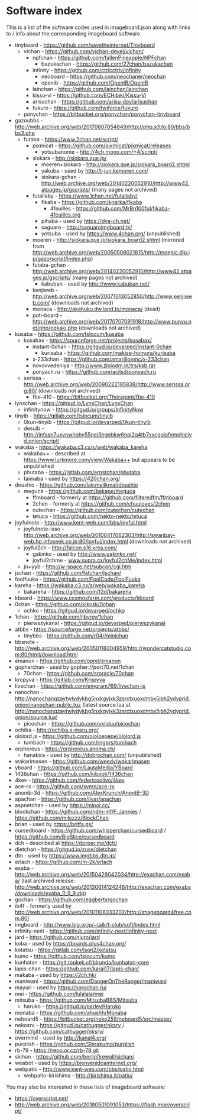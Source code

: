 # Software index

This is a list of the software codes used in imageboard.json along with links to / info about the corresponding imageboard software.

- tinyboard - https://github.com/savetheinternet/Tinyboard
    - vichan - https://github.com/vichan-devel/vichan/
        - npfchan - https://github.com/fallenPineapple/NPFchan
            - bazukachan - https://github.com/27chan/bazukachan
        - infinity - https://github.com/ctrlcctrlv/infinity
            - neoboard - https://github.com/neochaner/neochan
            - openib - https://github.com/OpenIB/OpenIB
        - lainchan - https://github.com/lainchan/lainchan
        - kissu-vi - https://github.com/ECHibiki/Kissu-Vi
        - arisuchan - https://github.com/arisu-dev/arisuchan
        - fukuro - https://github.com/twiforce/fukuro
    - ponychan - https://bitbucket.org/ponychan/ponychan-tinyboard
- gazoubbs - http://web.archive.org/web/20170607054849/http://php.s3.to:80/bbs/bbs3.php
    - futaba - https://www.2chan.net/script/
        - pixmicat - https://github.com/pixmicat/pixmicat/releases
            - yotsubanome - http://4ch.mooo.com/+4/script/
        - siokara - http://siokara.que.jp/
            - moeren+siokara - http://siokara.que.jp/siokara_board2.shtml
            - yakuba - used by http://t-jun.kemoren.com/
            - siokara-gchan - http://web.archive.org/web/20140220052910/http://www42.atpages.jp/gscripts/ (many pages not archived)
        - futallaby - https://www.1chan.net/futallaby/
            - fikaba - https://github.com/knarka/fikaba
                - 4feuilles - https://github.com/MrBn100ful/fikaba-4feuilles.org
            - pihaba - used by https://dva-ch.net/
            - saguaro - http://saguaroimgboard.tk/
            - yotsuba - used by https://www.4chan.org/ (unpublished)
        - moeren - http://siokara.que.jp/siokara_board2.shtml (mirrored from http://web.archive.org/web/20050508021815/http://moepic.dip.jp/gazo/script/index.php)
        - futaba-gchan - http://web.archive.org/web/20140220052910/http://www42.atpages.jp/gscripts/ (many pages not archived)
            - kabuban - used by http://www.kabuban.net/
        - kenjiweb - http://web.archive.org/web/20071013052850/http://www.kenjiweb.com/ (downloads not archived)
        - monaca - http://akahuku.dw.land.to/monaca/ (dead)
        - poti-board - http://web.archive.org/web/20170707091918/http://www.punyu.net/php/oekaki.php (downloads not archived)
- kusaba - https://github.com/tslocum/kusaba
    - kusabax - https://sourceforge.net/projects/kusabax/
        - instant-0chan - https://gitgud.io/devarped/instant-0chan
            - kurisaba - https://github.com/makise-homura/kurisaba
        - x-233chan - https://github.com/amarillonmc/x-233chan
        - novovvedeniya - http://www.zloiodm.in/trs/ksb.rar
        - ponyach.ru - https://github.com/acilsd/ponyach.ru
    - serissa - http://web.archive.org/web/20090222195838/http://www.serissa.org:80/ (downloads not archived)
        - fbe-410 - https://bitbucket.org/Therapont/fbe-410
- lynxchan - https://gitgud.io/LynxChan/LynxChan
    - infinitynow - https://gitgud.io/groups/InfinityNow
- tinyib - https://gitlab.com/tslocum/tinyib
    - 0kun-tinyib - https://gitgud.io/devarped/0kun-tinyib
    - desuib - http://infsan7uxvnwirohy55qei3hgnbkw6nqi2q4tb7xxcgoiafvmqhicjyd.onion/script/
- wakaba - https://wakaba.c3.cx/s/web/wakaba_kareha
    - wakaba++ - described at https://www.lurkmore.com/view/Wakaba++ but appears to be unpublished
    - phutaba - https://gitlab.com/ernstchan/phutaba
    - taimaba - used by https://420chan.org/
- doushio - https://github.com/lalcmellkmal/doushio
    - meguca - https://github.com/bakape/meguca
        - ffmboard - formerly at https://github.com/filteredfm/ffmboard
        - 2chen - formerly at https://github.com/chuuloves/2chen
        - cutechan - https://github.com/cutechan/cutechan
        - tetuca - https://github.com/nekto-nekto/tetuca
- joyfulnote - http://www.kent-web.com/bbs/joyful.html
    - joyfulnote-isso - http://web.archive.org/web/20100417062303/http://swanbay-web.hp.infoseek.co.jp:80/joyful/index.html (downloads not archived)
    - joyful2ch - http://falcon.s16.xrea.com/
        - gakinko - used by http://www.gakinko.net/
        - joyful2chme - www.supra.cx/joyful2chMe/index.html
    - jn+yyb - http://w-space.net/subcon/cgi.htm
- jschan - https://github.com/fatchan/jschan/
- foolfuuka - https://github.com/FoolCode/FoolFuuka
- kareha - https://wakaba.c3.cx/s/web/wakaba_kareha
    - bakareha - https://github.com/f2d/bakareha
- kboard - https://www.cosmosfarm.com/products/kboard
- 0chan - https://github.com/klkvsk/0chan
    - ochko - https://gitgud.io/devarped/ochko
- 1chan - https://github.com/jlbyrey/1chan
    - pierwszykanal - https://gitgud.io/devarped/pierwszykanal
- atbbs - https://sourceforge.net/projects/atbbs/
    - tinybbs - https://github.com/r04r/minichan
- bbsnote - http://web.archive.org/web/20050116004959/http://wondercatstudio.com:80/html/download.html
- emanon - https://github.com/oprel/emanon
- gopherchan - used by gopher://port70.net/1chan
    - 70chan - https://github.com/sroracle/70chan
- kropyva - https://gitlab.com/Kropyva
- livechan - https://github.com/emgram769/livechan-js
- nanochan - http://nanochanqzaytwlydykbg5nxkgyjxk3zsrctxuoxdmbx5jbh2ydyprid.onion/nanochan-public.tgz (latest source.lua at http://nanochanqzaytwlydykbg5nxkgyjxk3zsrctxuoxdmbx5jbh2ydyprid.onion/source.lua)
    - picochan - https://github.com/vxiiduu/picochan
- ochiba - http://ochiba.x-maru.org/
- ololord.js - https://github.com/ololoepepe/ololord.js
    - tumbach - https://github.com/rngnrs/tumbach
- orphereus - https://orphereus.anoma.ch/
    - hanabira - used by http://dobrochan.com/ (unpublished)
- wakarimasen - https://github.com/weedy/wakarimasen
- yboard - https://github.com/LautaMedia/YBoard
- 1436chan - https://github.com/kibook/1436chan
- 4kev - https://github.com/federicoolivo/4kev
- ace-rx - https://github.com/svmn/ace-rx
- anonib-3d - https://github.com/AlexKrunch/AnonIB-3D
- apachan - https://github.com/ilvar/apachan
- aspnetchan - used by https://mlpol.cc/
- blockchan - https://github.com/ndm-inf/F_Jannies / https://github.com/milezzz/BlockChan
- brian - used by https://britfa.gs/
- cursedboard - https://github.com/whisperchan/cursedboard / https://github.com/BigSlice/cursedboard
- dch - described at https://dorper.me/dch/
- dietchan - https://gitgud.io/zuse/dietchan
- dtn - used by https://www.imgbbs.dtn.jp/
- erlach - https://github.com/m-2k/erlach
- exaba - http://web.archive.org/web/20150429042034/http://exachan.com/exaba/ (last archived release: http://web.archive.org/web/20130614124246/http://exachan.com/exaba/downloads/exaba_0_9_9.zip)
- gochan - https://github.com/eggbertx/gochan
- ib4f - formerly used by http://web.archive.org/web/20101108033202/http://imageboard4free.com:80/
- imgboard - http://www.big.or.jp/~talk/t-club/soft/index.html
- infinity-next - https://github.com/infinity-next/infinity-next
- jard - https://github.com/njuro/jard
- koba - used by https://boards.plus4chan.org/
- kotatsu - https://gitlab.com/ison2/kotatsu
- kumo - https://github.com/tslocum/kumo
- kunhatan - https://git.topkek.cf/birunda/kunhatan-core
- lapis-chan - https://github.com/karai17/lapis-chan/
- makaba - used by https://2ch.hk/
- maniwani - https://github.com/DangerOnTheRanger/maniwani
- mayuri - used by https://horochan.ru/
- mei - https://github.com/lulalala/mei
- mitsuba - https://github.com/MitsubaBBS/Mitsuba
    - haruko - https://gitgud.io/parley/Haruko
- monaba - https://github.com/ahushh/Monaba
- neboard5 - https://bitbucket.org/neko259/neboard5/src/master/
- nekosrv - https://gitgud.io/cathugger/nksrv / https://github.com/cathugger/nksrv/
- overmind - used by http://kanal4.org/
- purplish - https://github.com/Shirakumo/purplish
- rb-79 - https://repo.or.cz/rb-79.git
- sichan - https://github.com/berlinfirewall/sichan/
- weabot - used by https://bienvenidoainternet.org/
- webpatio - http://www.kent-web.com/bbs/patio.html
    - webpatio-kirishima - http://kirishima.it/patio/

You may also be interested in these lists of imageboard software:
* https://overscript.net/
* http://web.archive.org/web/20180501091053/https://flash.moe/overscript/
